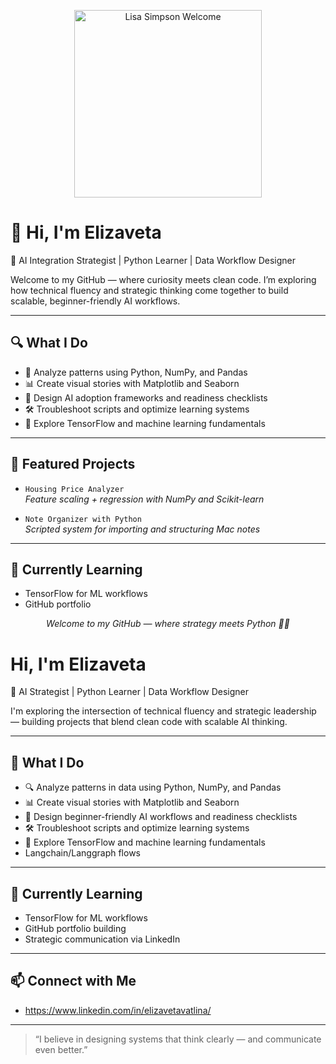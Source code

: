 <p align="center">
  <img src="https://encrypted-tbn0.gstatic.com/images?q=tbn:ANd9GcQRJFJnglM54LceX6ZWm7qZvYdJZ7lDSllvTw&s" alt="Lisa Simpson Welcome" width="300"/>
</p>

# 👋 Hi, I'm Elizaveta

🧠 AI Integration Strategist | Python Learner | Data Workflow Designer

Welcome to my GitHub — where curiosity meets clean code. I’m exploring how technical fluency and strategic thinking come together to build scalable, beginner-friendly AI workflows.

---

## 🔍 What I Do

- 🧮 Analyze patterns using Python, NumPy, and Pandas  
- 📊 Create visual stories with Matplotlib and Seaborn  
- 🧩 Design AI adoption frameworks and readiness checklists  
- 🛠️ Troubleshoot scripts and optimize learning systems  
- 🌱 Explore TensorFlow and machine learning fundamentals

---

## 📁 Featured Projects

- `Housing Price Analyzer`  
  *Feature scaling + regression with NumPy and Scikit-learn*

- `Note Organizer with Python`  
  *Scripted system for importing and structuring Mac notes*

---

## 🌱 Currently Learning

- TensorFlow for ML workflows  
- GitHub portfolio


<p align="center"><em>Welcome to my GitHub — where strategy meets Python 🧠✨</em></p>


# Hi, I'm Elizaveta

🚀 AI Strategist | Python Learner | Data Workflow Designer

I'm exploring the intersection of technical fluency and strategic leadership — building projects that blend clean code with scalable AI thinking.

---

## 🧠 What I Do

- 🔍 Analyze patterns in data using Python, NumPy, and Pandas
- 📊 Create visual stories with Matplotlib and Seaborn
- 🧩 Design beginner-friendly AI workflows and readiness checklists
- 🛠️ Troubleshoot scripts and optimize learning systems
- 🧠 Explore TensorFlow and machine learning fundamentals
- Langchain/Langgraph flows

---

## 🌱 Currently Learning

- TensorFlow for ML workflows  
- GitHub portfolio building  
- Strategic communication via LinkedIn

---

## 📫 Connect with Me

- https://www.linkedin.com/in/elizavetavatlina/

---

> “I believe in designing systems that think clearly — and communicate even better.”
